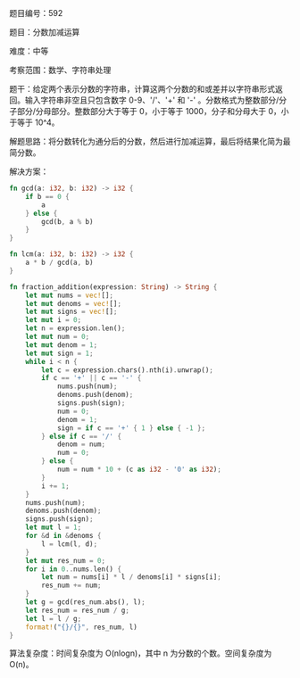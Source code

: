 题目编号：592

题目：分数加减运算

难度：中等

考察范围：数学、字符串处理

题干：给定两个表示分数的字符串，计算这两个分数的和或差并以字符串形式返回。输入字符串非空且只包含数字 0-9、'/'、'+' 和 '-' 。分数格式为整数部分/分子部分/分母部分。整数部分大于等于 0，小于等于 1000，分子和分母大于 0，小于等于 10^4。

解题思路：将分数转化为通分后的分数，然后进行加减运算，最后将结果化简为最简分数。

解决方案：

```rust
fn gcd(a: i32, b: i32) -> i32 {
    if b == 0 {
        a
    } else {
        gcd(b, a % b)
    }
}

fn lcm(a: i32, b: i32) -> i32 {
    a * b / gcd(a, b)
}

fn fraction_addition(expression: String) -> String {
    let mut nums = vec![];
    let mut denoms = vec![];
    let mut signs = vec![];
    let mut i = 0;
    let n = expression.len();
    let mut num = 0;
    let mut denom = 1;
    let mut sign = 1;
    while i < n {
        let c = expression.chars().nth(i).unwrap();
        if c == '+' || c == '-' {
            nums.push(num);
            denoms.push(denom);
            signs.push(sign);
            num = 0;
            denom = 1;
            sign = if c == '+' { 1 } else { -1 };
        } else if c == '/' {
            denom = num;
            num = 0;
        } else {
            num = num * 10 + (c as i32 - '0' as i32);
        }
        i += 1;
    }
    nums.push(num);
    denoms.push(denom);
    signs.push(sign);
    let mut l = 1;
    for &d in &denoms {
        l = lcm(l, d);
    }
    let mut res_num = 0;
    for i in 0..nums.len() {
        let num = nums[i] * l / denoms[i] * signs[i];
        res_num += num;
    }
    let g = gcd(res_num.abs(), l);
    let res_num = res_num / g;
    let l = l / g;
    format!("{}/{}", res_num, l)
}
```

算法复杂度：时间复杂度为 O(nlogn)，其中 n 为分数的个数。空间复杂度为 O(n)。